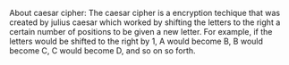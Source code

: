About caesar cipher:
The caesar cipher is a encryption techique that was created by julius caesar which worked by shifting the letters to the right a certain number of positions to be given a new letter.
For example, if the letters would be shifted to the right by 1, A would become B, B would become C, C would become D, and so on so forth.
